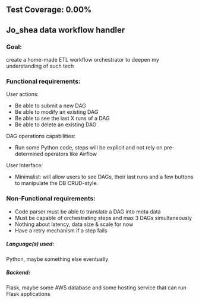 ## Test Coverage: 0.00%

## Jo_shea data workflow handler

### Goal: 
create a home-made ETL workflow orchestrator to deepen my understanding of such tech

### Functional requirements:
User actions:
- Be able to submit a new DAG
- Be able to modify an existing DAG
- Be able to see the last X runs of a DAG
- Be able to delete an existing DAG

DAG operations capabilities:
- Run some Python code, steps will be explicit and not rely on pre-determined operators like Airflow

User Interface:
- Minimalist: will allow users to see DAGs, their last runs and a few buttons to manipulate the DB CRUD-style. 

### Non-Functional requirements:
- Code parser must be able to translate a DAG into meta data
- Must be capable of orchestrating steps and max 3 DAGs simultaneously
- Nothing about latency, data size & scale for now
- Have a retry mechanism if a step fails

##### Language(s) used: 
Python, maybe something else eventually 

##### Backend: 
Flask, maybe some AWS database and some hosting service that can run Flask applications 
